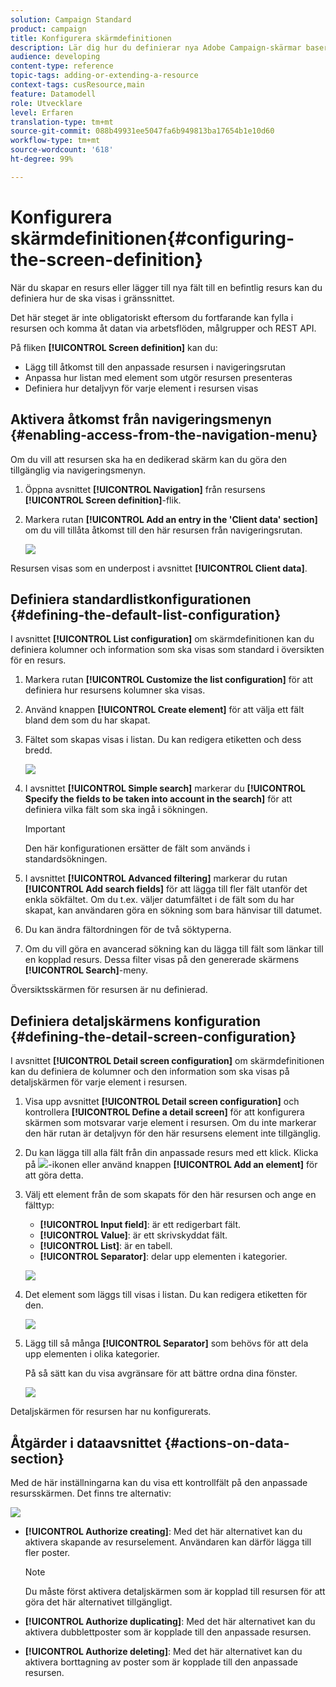 ```yaml
---
solution: Campaign Standard
product: campaign
title: Konfigurera skärmdefinitionen
description: Lär dig hur du definierar nya Adobe Campaign-skärmar baserat på resursdatastrukturen.
audience: developing
content-type: reference
topic-tags: adding-or-extending-a-resource
context-tags: cusResource,main
feature: Datamodell
role: Utvecklare
level: Erfaren
translation-type: tm+mt
source-git-commit: 088b49931ee5047fa6b949813ba17654b1e10d60
workflow-type: tm+mt
source-wordcount: '618'
ht-degree: 99%

---
```



# Konfigurera skärmdefinitionen{#configuring-the-screen-definition}

När du skapar en resurs eller lägger till nya fält till en befintlig resurs kan du definiera hur de ska visas i gränssnittet.

Det här steget är inte obligatoriskt eftersom du fortfarande kan fylla i resursen och komma åt datan via arbetsflöden, målgrupper och REST API.

På fliken **[!UICONTROL Screen definition]** kan du:

* Lägg till åtkomst till den anpassade resursen i navigeringsrutan
* Anpassa hur listan med element som utgör resursen presenteras
* Definiera hur detaljvyn för varje element i resursen visas

## Aktivera åtkomst från navigeringsmenyn {#enabling-access-from-the-navigation-menu}

Om du vill att resursen ska ha en dedikerad skärm kan du göra den tillgänglig via navigeringsmenyn.

1. Öppna avsnittet **[!UICONTROL Navigation]** från resursens **[!UICONTROL Screen definition]**-flik.
1. Markera rutan **[!UICONTROL Add an entry in the 'Client data' section]** om du vill tillåta åtkomst till den här resursen från navigeringsrutan.

   ![](assets/schema_extension_19.png)

Resursen visas som en underpost i avsnittet **[!UICONTROL Client data]**.

## Definiera standardlistkonfigurationen {#defining-the-default-list-configuration}

I avsnittet **[!UICONTROL List configuration]** om skärmdefinitionen kan du definiera kolumner och information som ska visas som standard i översikten för en resurs.

1. Markera rutan **[!UICONTROL Customize the list configuration]** för att definiera hur resursens kolumner ska visas.
1. Använd knappen **[!UICONTROL Create element]** för att välja ett fält bland dem som du har skapat.
1. Fältet som skapas visas i listan. Du kan redigera etiketten och dess bredd.

   ![](assets/schema_extension_20.png)

1. I avsnittet **[!UICONTROL Simple search]** markerar du **[!UICONTROL Specify the fields to be taken into account in the search]** för att definiera vilka fält som ska ingå i sökningen.

   >[!IMPORTANT]
   >
   >Den här konfigurationen ersätter de fält som används i standardsökningen.

1. I avsnittet **[!UICONTROL Advanced filtering]** markerar du rutan **[!UICONTROL Add search fields]** för att lägga till fler fält utanför det enkla sökfältet. Om du t.ex. väljer datumfältet i de fält som du har skapat, kan användaren göra en sökning som bara hänvisar till datumet.
1. Du kan ändra fältordningen för de två söktyperna.
1. Om du vill göra en avancerad sökning kan du lägga till fält som länkar till en kopplad resurs. Dessa filter visas på den genererade skärmens **[!UICONTROL Search]**-meny.

Översiktsskärmen för resursen är nu definierad.

## Definiera detaljskärmens konfiguration {#defining-the-detail-screen-configuration}

I avsnittet **[!UICONTROL Detail screen configuration]** om skärmdefinitionen kan du definiera de kolumner och den information som ska visas på detaljskärmen för varje element i resursen.

1. Visa upp avsnittet **[!UICONTROL Detail screen configuration]** och kontrollera **[!UICONTROL Define a detail screen]** för att konfigurera skärmen som motsvarar varje element i resursen. Om du inte markerar den här rutan är detaljvyn för den här resursens element inte tillgänglig.
1. Du kan lägga till alla fält från din anpassade resurs med ett klick. Klicka på ![](assets/addallfieldsicon.png)-ikonen eller använd knappen **[!UICONTROL Add an element]** för att göra detta.
1. Välj ett element från de som skapats för den här resursen och ange en fälttyp:

   * **[!UICONTROL Input field]**: är ett redigerbart fält.
   * **[!UICONTROL Value]**: är ett skrivskyddat fält.
   * **[!UICONTROL List]**: är en tabell.
   * **[!UICONTROL Separator]**: delar upp elementen i kategorier.

   ![](assets/schema_extension_23.png)

1. Det element som läggs till visas i listan. Du kan redigera etiketten för den.

   ![](assets/schema_extension_22.png)

1. Lägg till så många **[!UICONTROL Separator]** som behövs för att dela upp elementen i olika kategorier.

   På så sätt kan du visa avgränsare för att bättre ordna dina fönster.

   ![](assets/schema_extension_25.png)

Detaljskärmen för resursen har nu konfigurerats.

## Åtgärder i dataavsnittet {#actions-on-data-section}

Med de här inställningarna kan du visa ett kontrollfält på den anpassade resursskärmen. Det finns tre alternativ:

![](assets/schema_extension_actions.png)

* **[!UICONTROL Authorize creating]**: Med det här alternativet kan du aktivera skapande av resurselement. Användaren kan därför lägga till fler poster.

   >[!NOTE]
   >
   >Du måste först aktivera detaljskärmen som är kopplad till resursen för att göra det här alternativet tillgängligt.

* **[!UICONTROL Authorize duplicating]**: Med det här alternativet kan du aktivera dubblettposter som är kopplade till den anpassade resursen.
* **[!UICONTROL Authorize deleting]**: Med det här alternativet kan du aktivera borttagning av poster som är kopplade till den anpassade resursen.
